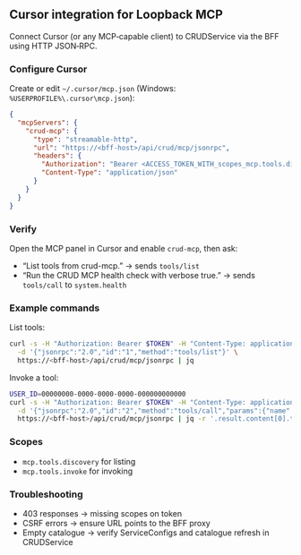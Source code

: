 ## Cursor integration for Loopback MCP

Connect Cursor (or any MCP‑capable client) to CRUDService via the BFF using HTTP JSON‑RPC.

### Configure Cursor
Create or edit `~/.cursor/mcp.json` (Windows: `%USERPROFILE%\.cursor\mcp.json`):
```json
{
  "mcpServers": {
    "crud-mcp": {
      "type": "streamable-http",
      "url": "https://<bff-host>/api/crud/mcp/jsonrpc",
      "headers": {
        "Authorization": "Bearer <ACCESS_TOKEN_WITH_scopes_mcp.tools.discovery_mcp.tools.invoke>",
        "Content-Type": "application/json"
      }
    }
  }
}
```

### Verify
Open the MCP panel in Cursor and enable `crud-mcp`, then ask:
- “List tools from crud-mcp.” → sends `tools/list`
- “Run the CRUD MCP health check with verbose true.” → sends `tools/call` to `system.health`

### Example commands
List tools:
```bash
curl -s -H "Authorization: Bearer $TOKEN" -H "Content-Type: application/json" \
  -d '{"jsonrpc":"2.0","id":"1","method":"tools/list"}' \
  https://<bff-host>/api/crud/mcp/jsonrpc | jq
```

Invoke a tool:
```bash
USER_ID=00000000-0000-0000-0000-000000000000
curl -s -H "Authorization: Bearer $TOKEN" -H "Content-Type: application/json" \
  -d '{"jsonrpc":"2.0","id":"2","method":"tools/call","params":{"name":"entra.cont.account.get_by_id","arguments":{"SystemIdentifier":"'"$USER_ID"'"}}}' \
  https://<bff-host>/api/crud/mcp/jsonrpc | jq -r '.result.content[0].text' | jq
```

### Scopes
- `mcp.tools.discovery` for listing
- `mcp.tools.invoke` for invoking

### Troubleshooting
- 403 responses → missing scopes on token
- CSRF errors → ensure URL points to the BFF proxy
- Empty catalogue → verify ServiceConfigs and catalogue refresh in CRUDService


